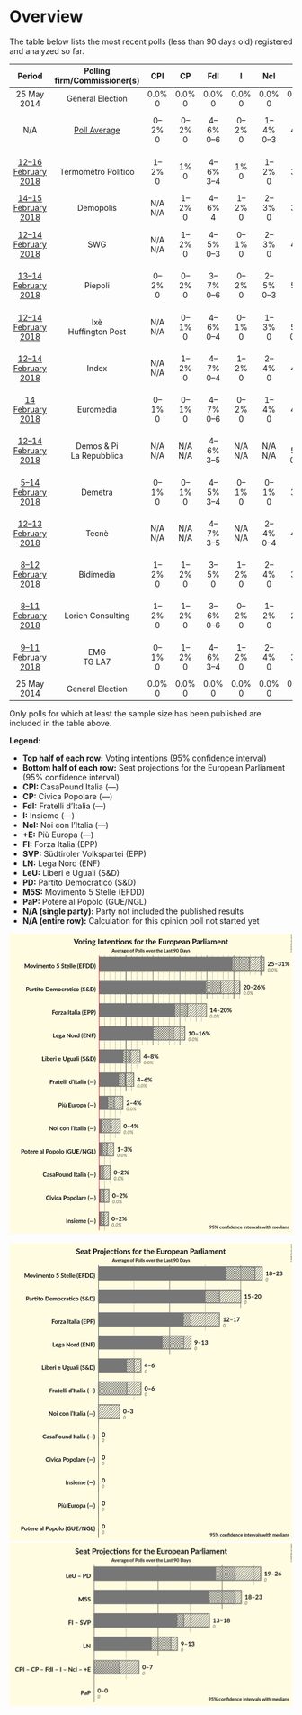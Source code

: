# Overview

The table below lists the most recent polls (less than 90 days old) registered and analyzed so far.

| Period     | Polling firm/Commissioner(s) | CPI | CP | FdI | I | NcI | +E | FI | SVP | LN | LeU | PD | M5S | PaP |
|:----------:|:----------------------------:|:--:|:--:|:--:|:--:|:--:|:--:|:--:|:--:|:--:|:--:|:--:|:--:|:--:|
| 25 May 2014 | General Election | 0.0% <br> 0 | 0.0% <br> 0 | 0.0% <br> 0 | 0.0% <br> 0 | 0.0% <br> 0 | 0.0% <br> 0 | 0.0% <br> 0 | 0.0% <br> 0 | 0.0% <br> 0 | 0.0% <br> 0 | 0.0% <br> 0 | 0.0% <br> 0 | 0.0% <br> 0 |
| N/A | [Poll Average](average.html) | 0–2% <br> 0 | 0–2% <br> 0 | 4–6% <br> 0–6 | 0–2% <br> 0 | 1–4% <br> 0–3 | 1–4% <br> 0 | 14–20% <br> 12–17 | N/A <br> N/A | 10–16% <br> 8–13 | 4–7% <br> 0–6 | 20–26% <br> 15–21 | 24–30% <br> 18–23 | 1–3% <br> 0 |
| [12–16 February 2018](2018-02-16-TermometroPolitico.html) | Termometro Politico | 1–2% <br> 0 | 1% <br> 0 | 4–6% <br> 3–4 | 1% <br> 0 | 1–2% <br> 0 | 2–3% <br> 0 | 15–17% <br> 12–13 | N/A <br> N/A | 14–16% <br> 12–13 | 5–6% <br> 4–5 | 20–23% <br> 16–18 | 25–28% <br> 21–23 | 1–2% <br> 0 |
| [14–15 February 2018](2018-02-15-Demopolis.html) | Demopolis | N/A <br> N/A | 1–2% <br> 0 | 4–6% <br> 4 | 1–2% <br> 0 | 2–3% <br> 0 | 2–3% <br> 0 | 15–18% <br> 12 | N/A <br> N/A | 13–16% <br> 12 | 5–7% <br> 5 | 21–24% <br> 17 | 26–30% <br> 22 | N/A <br> N/A |
| [12–14 February 2018](2018-02-14-SWG.html) | SWG | N/A <br> N/A | 1–2% <br> 0 | 4–5% <br> 0–3 | 0–1% <br> 0 | 2–3% <br> 0 | 2–4% <br> 0 | 14–17% <br> 13 | N/A <br> N/A | 12–15% <br> 11–13 | 5–7% <br> 5–6 | 22–25% <br> 18–20 | 26–30% <br> 21–22 | 1% <br> 0 |
| [13–14 February 2018](2018-02-14-Piepoli.html) | Piepoli | 0–2% <br> 0 | 0–2% <br> 0 | 3–7% <br> 0–6 | 0–2% <br> 0 | 2–5% <br> 0–3 | 2–5% <br> 0 | 13–20% <br> 12–14 | N/A <br> N/A | 10–16% <br> 8–12 | 4–8% <br> 4–6 | 21–29% <br> 15–20 | 23–31% <br> 18–21 | N/A <br> N/A |
| [12–14 February 2018](2018-02-14-Ixè.html) | Ixè <br> Huffington Post | N/A <br> N/A | 0–1% <br> 0 | 4–6% <br> 0–4 | 0–1% <br> 0 | 1–3% <br> 0 | 3–5% <br> 0–3 | 16–21% <br> 14–15 | N/A <br> N/A | 9–13% <br> 9 | 5–8% <br> 5–6 | 19–24% <br> 16–20 | 25–31% <br> 20–23 | 1–3% <br> 0 |
| [12–14 February 2018](2018-02-14-Index.html) | Index | N/A <br> N/A | 1–2% <br> 0 | 4–7% <br> 0–4 | 1–2% <br> 0 | 2–4% <br> 0 | 1–4% <br> 0 | 14–19% <br> 13–16 | N/A <br> N/A | 12–16% <br> 11–13 | 4–8% <br> 5–6 | 20–26% <br> 17–18 | 25–31% <br> 20–22 | N/A <br> N/A |
| [14 February 2018](2018-02-14-Euromedia.html) | Euromedia | 0–1% <br> 0 | 0–1% <br> 0 | 4–7% <br> 0–6 | 0–2% <br> 0 | 1–4% <br> 0 | 1–4% <br> 0 | 15–20% <br> 13–16 | N/A <br> N/A | 12–17% <br> 9–12 | 4–8% <br> 4–6 | 19–25% <br> 15–20 | 24–30% <br> 21–25 | N/A <br> N/A |
| [12–14 February 2018](2018-02-14-DemosPi.html) | Demos & Pi <br> La Repubblica | N/A <br> N/A | N/A <br> N/A | 4–6% <br> 3–5 | N/A <br> N/A | N/A <br> N/A | 2–5% <br> 0–3 | 14–19% <br> 10–12 | N/A <br> N/A | 11–15% <br> 9–12 | 5–8% <br> 4–5 | 19–25% <br> 13–17 | 25–31% <br> 20–22 | N/A <br> N/A |
| [5–14 February 2018](2018-02-14-Demetra.html) | Demetra | 0–1% <br> 0 | 0–1% <br> 0 | 4–5% <br> 3–4 | 0–1% <br> 0 | 0–1% <br> 0 | 2–3% <br> 0 | 14–16% <br> 12–13 | N/A <br> N/A | 14–16% <br> 11–12 | 5–6% <br> 3–4 | 23–25% <br> 18 | 28–31% <br> 22–24 | 1–2% <br> 0 |
| [12–13 February 2018](2018-02-13-Tecnè.html) | Tecnè | N/A <br> N/A | N/A <br> N/A | 4–7% <br> 3–5 | N/A <br> N/A | 2–4% <br> 0–4 | 2–4% <br> 0 | 16–21% <br> 12–17 | N/A <br> N/A | 11–15% <br> 9–14 | 4–7% <br> 3–5 | 19–24% <br> 16–19 | 26–31% <br> 20–23 | N/A <br> N/A |
| [8–12 February 2018](2018-02-12-Bidimedia.html) | Bidimedia | 1–2% <br> 0 | 1–2% <br> 0 | 3–5% <br> 0 | 1–2% <br> 0 | 2–4% <br> 0 | 1–3% <br> 0 | 14–18% <br> 16 | N/A <br> N/A | 13–17% <br> 11–13 | 4–6% <br> 0 | 22–27% <br> 20–21 | 23–28% <br> 23–24 | 1–2% <br> 0 |
| [8–11 February 2018](2018-02-11-LorienConsulting.html) | Lorien Consulting | 1–2% <br> 0 | 1–2% <br> 0 | 3–6% <br> 0–6 | 0–2% <br> 0 | 1–2% <br> 0 | 1–2% <br> 0 | 16–20% <br> 12–16 | N/A <br> N/A | 10–14% <br> 7–14 | 4–7% <br> 3–5 | 21–26% <br> 14–23 | 25–30% <br> 21–23 | 2–4% <br> 0 |
| [9–11 February 2018](2018-02-11-EMG.html) | EMG <br> TG LA7 | 0–1% <br> 0 | 1–2% <br> 0 | 4–6% <br> 3–4 | 1–2% <br> 0 | 2–4% <br> 0 | 2–3% <br> 0 | 14–18% <br> 13–14 | N/A <br> N/A | 12–16% <br> 11 | 4–6% <br> 4–5 | 21–25% <br> 15–18 | 25–30% <br> 22–23 | 0–1% <br> 0 |
| 25 May 2014 | General Election | 0.0% <br> 0 | 0.0% <br> 0 | 0.0% <br> 0 | 0.0% <br> 0 | 0.0% <br> 0 | 0.0% <br> 0 | 0.0% <br> 0 | 0.0% <br> 0 | 0.0% <br> 0 | 0.0% <br> 0 | 0.0% <br> 0 | 0.0% <br> 0 | 0.0% <br> 0 |

Only polls for which at least the sample size has been published are included in the table above.

**Legend:**
+ **Top half of each row:** Voting intentions (95% confidence interval)
+ **Bottom half of each row:** Seat projections for the European Parliament (95% confidence interval)
+ **CPI:** CasaPound Italia (—)
+ **CP:** Civica Popolare (—)
+ **FdI:** Fratelli d’Italia (—)
+ **I:** Insieme (—)
+ **NcI:** Noi con l’Italia (—)
+ **+E:** Più Europa (—)
+ **FI:** Forza Italia (EPP)
+ **SVP:** Südtiroler Volkspartei (EPP)
+ **LN:** Lega Nord (ENF)
+ **LeU:** Liberi e Uguali (S&D)
+ **PD:** Partito Democratico (S&D)
+ **M5S:** Movimento 5 Stelle (EFDD)
+ **PaP:** Potere al Popolo (GUE/NGL)
+ **N/A (single party):** Party not included the published results
+ **N/A (entire row):** Calculation for this opinion poll not started yet


![Graph with voting intentions not yet produced](average.png "Voting Intentions")

![Graph with seats not yet produced](average-seats.png "Seats")
![Graph with coalitions seats not yet produced](average-coalitions-seats.png "Coalitions Seats")

